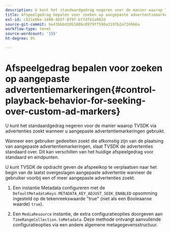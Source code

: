 ```yaml
---
description: U kunt het standaardgedrag negeren voor de manier waarop TVSDK via advertenties zoekt wanneer u aangepaste advertentiemarkeringen gebruikt.
title: Afspeelgedrag bepalen voor zoeken op aangepaste advertentiemarkeringen
exl-id: c821e0be-1490-4b5f-8f9f-bffdfb1a982d
source-git-commit: be43bbbd1051886c8979ff590a3197b2a7249b6a
workflow-type: tm+mt
source-wordcount: '155'
ht-degree: 0%

---
```


# Afspeelgedrag bepalen voor zoeken op aangepaste advertentiemarkeringen{#control-playback-behavior-for-seeking-over-custom-ad-markers}

U kunt het standaardgedrag negeren voor de manier waarop TVSDK via advertenties zoekt wanneer u aangepaste advertentiemarkeringen gebruikt.

Wanneer een gebruiker gedeelten zoekt die afkomstig zijn van de plaatsing van aangepaste advertentiemarkeringen, slaat TVSDK de advertenties standaard over. Dit kan verschillen van het huidige afspeelgedrag voor standaard en eindpunten.

U kunt TVSDK de opdracht geven de afspeelkop te verplaatsen naar het begin van de laatst overgeslagen aangepaste advertentie wanneer de gebruiker voorbij een of meer aangepaste advertenties zoekt.

1. Een instantie Metadata configureren met de `DefaultMetadataKeys.METADATA_KEY_ADJUST_SEEK_ENABLED` opsomming ingesteld op de tekenreekswaarde &quot;true&quot; (niet als een Booleaanse waarde) `true`).

1. Een `MediaResource` instantie, de extra configuratieopties doorgeven aan `TimeRangeCollection.toMetadata`. Deze methode ontvangt aanvullende configuratieopties via een andere algemene metagegevensstructuur.
